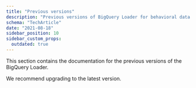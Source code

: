```yaml
---
title: "Previous versions"
description: "Previous versions of BigQuery Loader for behavioral data loading with historical documentation."
schema: "TechArticle"
date: "2021-08-18"
sidebar_position: 10
sidebar_custom_props:
  outdated: true
---
```


This section contains the documentation for the previous versions of the BigQuery Loader.

We recommend upgrading to the latest version.
